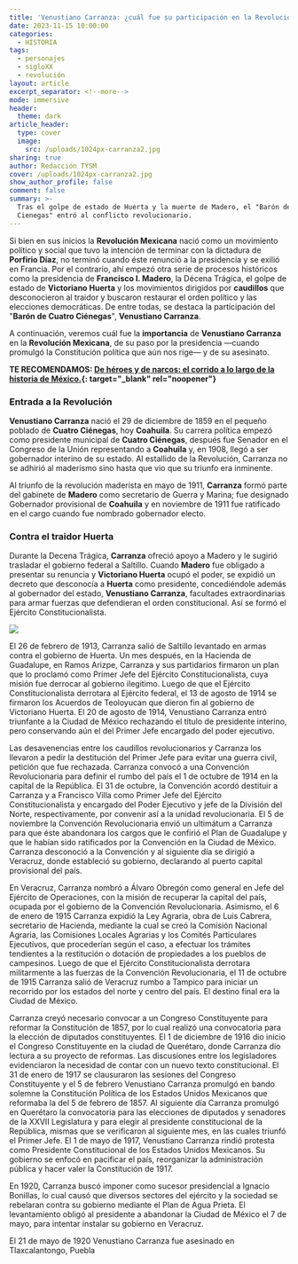 ```yaml
---
title: 'Venustiano Carranza: ¿cuál fue su participación en la Revolución Mexicana?'
date: 2023-11-15 10:00:00
categories:
  - HISTORIA
tags:
  - personajes
  - sigloXX
  - revolución
layout: article
excerpt_separator: <!--more-->
mode: immersive
header:
  theme: dark
article_header:
  type: cover
  image:
    src: /uploads/1024px-carranza2.jpg
sharing: true
author: Redacción TYSM
cover: /uploads/1024px-carranza2.jpg
show_author_profile: false
comment: false
summary: >-
  Tras el golpe de estado de Huerta y la muerte de Madero, el "Barón de Cuatro
  Cienegas" entró al conflicto revolucionario.
---
```

Si bien en sus inicios la **Revolución Mexicana** nació como un movimiento político y social que tuvo la intención de terminar con la dictadura de **Porfirio Díaz**, no terminó cuando éste renunció a la presidencia y se exilió en Francia. Por el contrario, ahí empezó otra serie de procesos históricos como la presidencia de **Francisco I. Madero**, la Décena Trágica, el golpe de estado de **Victoriano Huerta** y los movimientos dirigidos por **caudillos** que desconocieron al traidor y buscaron restaurar el orden político y las elecciones democráticas. De entre todas, se destaca la participación del "**Barón de Cuatro Ciénegas**", **Venustiano Carranza**.

A continuación, veremos cuál fue la **importancia** de **Venustiano Carranza** en la **Revolución Mexicana**, de su paso por la presidencia —cuando promulgó la Constitución política que aún nos rige— y de su asesinato.

**TE RECOMENDAMOS:&nbsp;[De héroes y de narcos: el corrido a lo largo de la historia de México.](https://blog.tonoysumariachi.com/mexicanisimos/2023/11/07/de-h%C3%A9roes-y-de-narcos-el-corrido-a-lo-largo-de-la-historia-de-m%C3%A9xico.html){: target="_blank" rel="noopener"}**

### Entrada a la Revolución

**Venustiano Carranza** nació el 29 de diciembre de 1859 en el pequeño poblado de **Cuatro Ciénegas**, hoy **Coahuila**. Su carrera política empezó como presidente municipal de **Cuatro Ciénegas**, después fue Senador en el Congreso de la Unión representando a **Coahuila** y, en 1908, llegó a ser gobernador interino de su estado. Al estallido de la Revolución, Carranza no se adhirió al maderismo sino hasta que vio que su triunfo era inminente.&nbsp;

Al triunfo de la revolución maderista en mayo de 1911, **Carranza** formó parte del gabinete de **Madero** como secretario de Guerra y Marina; fue designado Gobernador provisional de **Coahuila** y en noviembre de 1911 fue ratificado en el cargo cuando fue nombrado gobernador electo.&nbsp;

### Contra el traidor Huerta

Durante la Decena Trágica, **Carranza** ofreció apoyo a Madero y le sugirió trasladar el gobierno federal a Saltillo. Cuando **Madero** fue obligado a presentar su renuncia y **Victoriano Huerta** ocupó el poder, se expidió un decreto que desconocía a **Huerta** como presidente, concediéndole además al gobernador del estado, **Venustiano Carranza**, facultades extraordinarias para armar fuerzas que defendieran el orden constitucional. Así se formó el Ejército Constitucionalista.

![](https://upload.wikimedia.org/wikipedia/commons/9/92/Venustiano_Carranza_en_La_Ca%C3%B1ada%2C_Queretaro.JPG)

El 26 de febrero de 1913, Carranza salió de Saltillo levantado en armas contra el gobierno de Huerta. Un mes después, en la Hacienda de Guadalupe, en Ramos Arizpe, Carranza y sus partidarios firmaron un plan que lo proclamó como Primer Jefe del Ejército Constitucionalista, cuya misión fue derrocar al gobierno ilegitimo. Luego de que el Ejército Constitucionalista derrotara al Ejército federal, el 13 de agosto de 1914 se firmaron los Acuerdos de Teoloyucan que dieron fin al gobierno de Victoriano Huerta. El 20 de agosto de 1914, Venustiano Carranza entró triunfante a la Ciudad de México rechazando el título de presidente interino, pero conservando aún el del Primer Jefe encargado del poder ejecutivo.

Las desavenencias entre los caudillos revolucionarios y Carranza los llevaron a pedir la destitución del Primer Jefe para evitar una guerra civil, petición que fue rechazada. Carranza convocó a una Convención Revolucionaria para definir el rumbo del país el 1 de octubre de 1914 en la capital de la República. El 31 de octubre, la Convención acordó destituir a Carranza y a Francisco Villa como Primer Jefe del Ejército Constitucionalista y encargado del Poder Ejecutivo y jefe de la División del Norte, respectivamente, por convenir así a la unidad revolucionaria. El 5 de noviembre la Convención Revolucionaria envió un ultimátum a Carranza para que éste abandonara los cargos que le confirió el Plan de Guadalupe y que le habían sido ratificados por la Convención en la Ciudad de México. Carranza desconoció a la Convención y al siguiente día se dirigió a Veracruz, donde estableció su gobierno, declarando al puerto capital provisional del país.

En Veracruz, Carranza nombró a Álvaro Obregón como general en Jefe del Ejército de Operaciones, con la misión de recuperar la capital del país, ocupada por el gobierno de la Convención Revolucionaria. Asimismo, el 6 de enero de 1915 Carranza expidió la Ley Agraria, obra de Luis Cabrera, secretario de Hacienda, mediante la cual se creó la Comisión Nacional Agraria, las Comisiones Locales Agrarias y los Comités Particulares Ejecutivos, que procederían según el caso, a efectuar los trámites tendientes a la restitución o dotación de propiedades a los pueblos de campesinos. Luego de que el Ejército Constitucionalista derrotara militarmente a las fuerzas de la Convención Revolucionaria, el 11 de octubre de 1915 Carranza salió de Veracruz rumbo a Tampico para iniciar un recorrido por los estados del norte y centro del país. El destino final era la Ciudad de México.

Carranza creyó necesario convocar a un Congreso Constituyente para reformar la Constitución de 1857, por lo cual realizó una convocatoria para la elección de diputados constituyentes. El 1 de diciembre de 1916 dio inicio el Congreso Constituyente en la ciudad de Querétaro, donde Carranza dio lectura a su proyecto de reformas. Las discusiones entre los legisladores evidenciaron la necesidad de contar con un nuevo texto constitucional. El 31 de enero de 1917 se clausuraron las sesiones del Congreso Constituyente y el 5 de febrero Venustiano Carranza promulgó en bando solemne la Constitución Política de los Estados Unidos Mexicanos que reformaba la del 5 de febrero de 1857. Al siguiente día Carranza promulgó en Querétaro la convocatoria para las elecciones de diputados y senadores de la XXVII Legislatura y para elegir al presidente constitucional de la República, mismas que se verificaron al siguiente mes, en las cuales triunfó el Primer Jefe. El 1 de mayo de 1917, Venustiano Carranza rindió protesta como Presidente Constitucional de los Estados Unidos Mexicanos. Su gobierno se enfocó en pacificar el país, reorganizar la administración pública y hacer valer la Constitución de 1917.

En 1920, Carranza buscó imponer como sucesor presidencial a Ignacio Bonillas, lo cual causó que diversos sectores del ejército y la sociedad se rebelaran contra su gobierno mediante el Plan de Agua Prieta. El levantamiento obligó al presidente a abandonar la Ciudad de México el 7 de mayo, para intentar instalar su gobierno en Veracruz.

El 21 de mayo de 1920 Venustiano Carranza fue asesinado en Tlaxcalantongo, Puebla